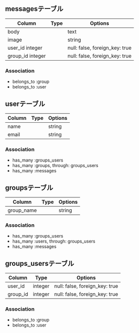 ## messagesテーブル
|Column|Type|Options|
|------|----|-------|
|body| |text|
|image| |string|
|user_id integer| |null: false, foreign_key: true|
|group_id integer| |null: false, foreign_key: true|
### Association
- belongs_to :group
- belongs_to :user


## userテーブル
|Column|Type|Options|
|------|----|-------|
|name| |string| |null: false, add_index: true|
|email| |string| |null: false, unique: true|
### Association
- has_many :groups_users
- has_many :groups, through: groups_users
- has_many :messages


##  groupsテーブル
|Column|Type|Options|
|------|----|-------|
|group_name| |string| |null: false, unique: true|
### Association
- has_many :groups_users
- has_many :users, through: groups_users
- has_many :messages



## groups_usersテーブル 

|Column|Type|Options|
|------|----|-------|
|user_id|integer|null: false, foreign_key: true|
|group_id|integer|null: false, foreign_key: true|

### Association
- belongs_to :group
- belongs_to :user